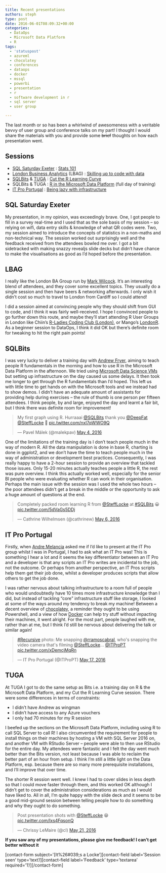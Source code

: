 ```yaml
---
title: Recent presentations
authors: steph
type: post
date: 2016-06-01T08:09:32+00:00
categories:
  - DataOps
  - Microsoft Data Platform
  - R
tags:
  - 'statuspost'
  - azureml
  - chocolatey
  - conferences
  - dataops
  - docker
  - mssql
  - powerbi
  - presentation
  - r
  - software development in r
  - sql server
  - user group

---
```

The last month or so has been a whirlwind of awesomeness with a veritable bevvy of user group and conference talks on my part! I thought I would share the materials with you and provide some <del>brief</del> thoughts on how each presentation went.

## Sessions

  * [SQL Saturday Exeter][1] : [Stats 101][2]
  * [London Business Analytics][3] (LBAG) : [Skilling up to code with data][4]
  * [SQLBits][5] & [TUGA][6] : [Cut the R Learning Curve][7]
  * SQLBits & TUGA : [R in the Microsoft Data Platform][8] (full day of training)
  * [IT Pro Portugal][9] : [Being lazy with infrastructure][10]

## SQL Saturday Exeter

My presentation, in my opinion, was exceedingly brave. One, I got people to fill in a survey real-time and I used that as the sole basis of my session &#8211; so relying on wifi, data entry skills & knowledge of what QR codes were. Two, my session aimed to introduce the concepts of statistics in a non-maths and non-technical way. The session worked out surprisingly well and the feedback received from the attendees bowled me over. I got a bit sidetracked with making snazzy revealjs slide decks but didn&#8217;t have chance to make the visualisations as good as I&#8217;d hoped before the presentation.

## LBAG

I really like the London BA Group run by [Mark Wilcock][11]. It&#8217;s an interesting blend of attendees, and they cover some excellent topics. They usually do a single session and then have beers & networking afterwards. I only wish it didn&#8217;t cost so much to travel to London from Cardiff so I could attend!

I did a session aimed at convincing people why they should shift from GUI to code, and I think it was fairly well-received. I hope I convinced people to go further down this route, and maybe they&#8217;ll start attending R User Groups in London like Chiin&#8217;s [R-Ladies Coding Club (London)][12], or Mango&#8217;s [LondonR][13]. As a beginner session to DataOps, I think it did OK but there&#8217;s definite room for tweaking to hit the right pain points!

## SQLBits

I was very lucky to deliver a training day with [Andrew Fryer][14], aiming to teach people R fundamentals in the morning and how to use R in the Microsoft Data Platform in the afternoon. We tried using [Microsoft Data Science VMs][15] but setting up infrastructure on the day caused us some delays. It then took me longer to get through the R fundamentals than I&#8217;d hoped. This left us with little time to get hands on with the Microsoft tools and we instead had to show demos. I didn&#8217;t have an adequate amount of assistants for providing help during exercises &#8211; the rule of thumb is one person per fifteen attendees. I think people, by and large, enjoyed the day and learnt a fair bit, but I think there was definite room for improvement!

<blockquote class="twitter-tweet" data-width="525">
  <p lang="en" dir="ltr">
    My first graph using R. Hurraaai <a href="https://twitter.com/SQLBits">@SQLBits</a> thank you <a href="https://twitter.com/DeepFat">@DeepFat</a> <a href="https://twitter.com/SteffLocke">@SteffLocke</a> 🙂 <a href="https://t.co/nxI7qWWO9Q">pic.twitter.com/nxI7qWWO9Q</a>
  </p>
  
  <p>
    &mdash; Pavel Málek (@malekpav) <a href="https://twitter.com/malekpav/status/727863982531448833">May 4, 2016</a>
  </p>
</blockquote>



One of the limitations of the training day is I don&#8217;t teach people much in the way of modern R. All the data manipulation is done in base R, charting is done in ggplot2, and we don&#8217;t have the time to teach people much in the way of administration or development best practices. Consequently, I was really happy to have a 2-hour session to provide an overview that tackled those issues. Only 15-20 minutes actually teaches people a little R, the rest was pure overview. I think this actually worked well, especially for the senior BI people who were evaluating whether R can work in their organisation. Perhaps the main issue with the session was I used the whole two hours &#8211; the poor attendees didn&#8217;t get a break in the middle or the opportunity to ask a huge amount of questions at the end.

<blockquote class="twitter-tweet" data-width="525">
  <p lang="en" dir="ltr">
    Completely packed room learning R from <a href="https://twitter.com/SteffLocke">@SteffLocke</a> at <a href="https://twitter.com/hashtag/SQLBits?src=hash">#SQLBits</a> 😀 <a href="https://t.co/5dVaGs5DDj">pic.twitter.com/5dVaGs5DDj</a>
  </p>
  
  <p>
    &mdash; Cathrine Wilhelmsen (@cathrinew) <a href="https://twitter.com/cathrinew/status/728538685449359360">May 6, 2016</a>
  </p>
</blockquote>



## IT Pro Portugal

Firstly, when [Andre Melancia][16] asked me if I&#8217;d like to present at the IT Pro group whilst I was in Portugal, I had to ask what an IT Pro was! This is something I hear a lot and it seems the key differentiator between an IT Pro and a developer is that any scripts an IT Pro writes are incidental to the job, not the outcome. Or perhaps from another perspective, an IT Pros scripts help them get their job done, whilst a developer produces scripts that allow others to get the job done.

I was rather nervous about talking infrastructure to a room full of people who would undoubtedly have 10 times more infrastructure knowledge than I did, but instead of tackling &#8220;core&#8221; infrastructure stuff like storage, I looked at some of the ways around my tendency to break my machine! Between a decent overview of [chocolatey][17], a reminder they ought to be using Powershell, and a view of how [Docker][18] can help try stuff without impacting their machines, it went alright. For the most part, people laughed with me, rather than at me, but I think I&#8217;d still be nervous about delivering the talk or similar again!

<blockquote class="twitter-tweet" data-width="525">
  <p lang="en" dir="ltr">
    <a href="https://twitter.com/hashtag/Recursive?src=hash">#Recursive</a> photo: Me snapping <a href="https://twitter.com/rramoscabral">@rramoscabral</a>, who's snapping the video camera that's filming <a href="https://twitter.com/SteffLocke">@SteffLocke</a>&#8230; <a href="https://twitter.com/ITProPT">@ITProPT</a> <a href="https://t.co/xDemcjMqRn">pic.twitter.com/xDemcjMqRn</a>
  </p>
  
  <p>
    &mdash; IT Pro Portugal (@ITProPT) <a href="https://twitter.com/ITProPT/status/732701486371745793">May 17, 2016</a>
  </p>
</blockquote>



## TUGA

At TUGA I got to do the same setup as Bits i.e. a training day on R & the Microsoft Data Platform, and my Cut the R Learning Curve session. There were some differences in terms of constraints:

  * I didn&#8217;t have Andrew as wingman
  * I didn&#8217;t have access to any Azure vouchers
  * I only had 70 minutes for my R session

I beefed up the sections on the Microsoft Data Platform, including using R to call SQL Server to call R! I also circumvented the requirement for people to install things on their machines by hosting a VM with SQL Server 2016 on, and another VM with RStudio Server &#8211; people were able to then use RStudio for the entire day. My attendees were fantastic and I felt the day went much better than the Bits version, not least because I was able to reclaim the better part of an hour from setup. I think I&#8217;m still a little light on the Data Platform, esp. because there are so many more prerequisite installations, and I&#8217;ll improve that over time.

The shorter R session went well. I knew I had to cover slides in less depth so that I could move faster through them, and this worked OK although I didn&#8217;t get to cover the administration considerations as much as I would have liked to. All in all, I&#8217;m quite happy with the slide deck and it seems to be a good mid-ground session between telling people how to do something and why they ought to do something.

<blockquote class="twitter-tweet" data-width="525">
  <p lang="en" dir="ltr">
    Post presentation shots with <a href="https://twitter.com/SteffLocke">@SteffLocke</a> 😁 <a href="https://t.co/Ixs4FqsonQ">pic.twitter.com/Ixs4FqsonQ</a>
  </p>
  
  <p>
    &mdash; Chrissy LeMaire (@cl) <a href="https://twitter.com/cl/status/734104820953534464">May 21, 2016</a>
  </p>
</blockquote>



**If you saw any of my presentations, please give me feedback! I can&#8217;t get better without it**
   
\[contact-form subject='[It%26#039;s a Locke&#8217;\]\[contact-field label=&#8217;Session seen&#8217; type=&#8217;text&#8217;/\]\[contact-field label=&#8217;Feedback&#8217; type=&#8217;textarea&#8217; required=&#8217;1&#8217;/\]\[/contact-form\]

 [1]: http://www.sqlsaturday.com/496/eventhome.aspx
 [2]: http://stephlocke.github.io/Rtraining/stats101.html
 [3]: http://www.meetup.com/London-Business-Analytics-Group/
 [4]: http://stephlocke.github.io/Rtraining/skillinguptocodewithdata.html
 [5]: http://sqlbits.com/
 [6]: http://tugait.pt/
 [7]: http://stephlocke.github.io/Rtraining/RLearningCurve.html
 [8]: http://stephlocke.github.io/RMSFTDP/
 [9]: https://www.facebook.com/ITProPortugal/
 [10]: http://stephlocke.github.io/Rtraining/lazyinfrastructure.html
 [11]: https://www.linkedin.com/in/zomalex
 [12]: http://www.meetup.com/R-Ladies-Coding-Club-London/
 [13]: http://www.londonr.org/
 [14]: https://twitter.com/deepfat
 [15]: https://azure.microsoft.com/en-gb/documentation/articles/machine-learning-data-science-provision-vm/
 [16]: https://twitter.com/AndyPT
 [17]: https://chocolatey.org/
 [18]: http://docker.com/